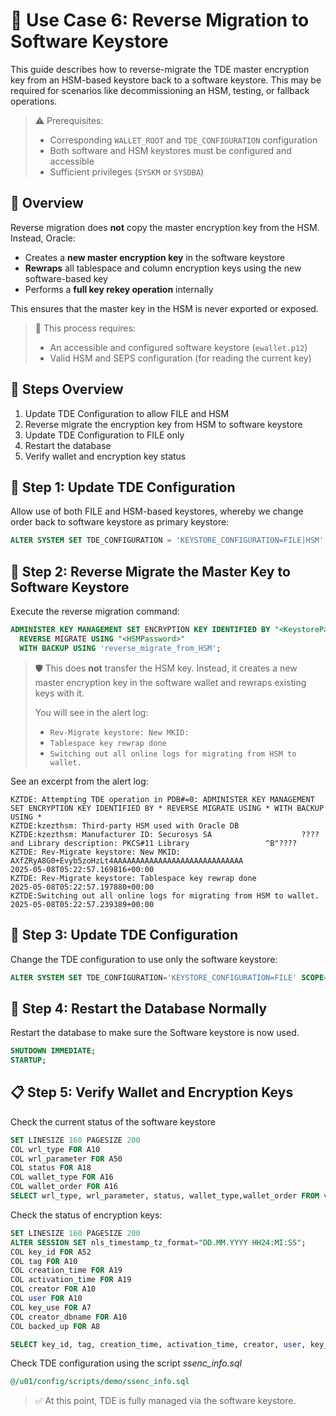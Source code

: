 # 🧪 Use Case 6: Reverse Migration to Software Keystore

This guide describes how to reverse-migrate the TDE master encryption key from an HSM-based keystore back to a software keystore. This may be required for scenarios like decommissioning an HSM, testing, or fallback operations.
> ⚠️ Prerequisites:
>
> - Corresponding `WALLET_ROOT` and `TDE_CONFIGURATION` configuration
> - Both software and HSM keystores must be configured and accessible
> - Sufficient privileges (`SYSKM` or `SYSDBA`)

## 📖 Overview

Reverse migration does **not** copy the master encryption key from the HSM. Instead, Oracle:

* Creates a **new master encryption key** in the software keystore
* **Rewraps** all tablespace and column encryption keys using the new software-based key
* Performs a **full key rekey operation** internally

This ensures that the master key in the HSM is never exported or exposed.

> 📘 This process requires:
>
> * An accessible and configured software keystore (`ewallet.p12`)
> * Valid HSM and SEPS configuration (for reading the current key)

## 🔄 Steps Overview

1. Update TDE Configuration to allow FILE and HSM
2. Reverse migrate the encryption key from HSM to software keystore
3. Update TDE Configuration to FILE only
4. Restart the database
5. Verify wallet and encryption key status

## 🔧 Step 1: Update TDE Configuration

Allow use of both FILE and HSM-based keystores, whereby we change order back to software keystore as primary keystore:

```sql
ALTER SYSTEM SET TDE_CONFIGURATION = 'KEYSTORE_CONFIGURATION=FILE|HSM' SCOPE=BOTH;
```

## 🔁 Step 2: Reverse Migrate the Master Key to Software Keystore

Execute the reverse migration command:

```sql
ADMINISTER KEY MANAGEMENT SET ENCRYPTION KEY IDENTIFIED BY "<KeystorePassword>"
  REVERSE MIGRATE USING "<HSMPassword>"
  WITH BACKUP USING 'reverse_migrate_from_HSM';
```

> 🛡️ This does **not** transfer the HSM key. Instead, it creates a new master encryption key in the software wallet and rewraps existing keys with it.
>
> You will see in the alert log:
>
> * `Rev-Migrate keystore: New MKID:`
> * `Tablespace key rewrap done`
> * `Switching out all online logs for migrating from HSM to wallet.`

See an excerpt from the alert log:

```text
KZTDE: Attempting TDE operation in PDB#=0: ADMINISTER KEY MANAGEMENT SET ENCRYPTION KEY IDENTIFIED BY * REVERSE MIGRATE USING * WITH BACKUP USING *
KZTDE:kzezthsm: Third-party HSM used with Oracle DB
KZTDE:kzezthsm: Manufacturer ID: Securosys SA                    ???? and Library description: PKCS#11 Library                 ^B"????
KZTDE: Rev-Migrate keystore: New MKID: AXfZRyA8G0+Evyb5zoHzLt4AAAAAAAAAAAAAAAAAAAAAAAAAAAAA
2025-05-08T05:22:57.169816+00:00
KZTDE: Rev-Migrate keystore: Tablespace key rewrap done
2025-05-08T05:22:57.197880+00:00
KZTDE:Switching out all online logs for migrating from HSM to wallet.
2025-05-08T05:22:57.239389+00:00
```

## 🔄 Step 3: Update TDE Configuration

Change the TDE configuration to use only the software keystore:

```sql
ALTER SYSTEM SET TDE_CONFIGURATION='KEYSTORE_CONFIGURATION=FILE' SCOPE=SPFILE;
```

## 🔄 Step 4: Restart the Database Normally

Restart the database to make sure the Software keystore is now used.

```sql
SHUTDOWN IMMEDIATE;
STARTUP;
```

## 📋 Step 5: Verify Wallet and Encryption Keys

Check the current status of the software keystore

```sql
SET LINESIZE 160 PAGESIZE 200
COL wrl_type FOR A10
COL wrl_parameter FOR A50
COL status FOR A18
COL wallet_type FOR A16
COL wallet_order FOR A16
SELECT wrl_type, wrl_parameter, status, wallet_type,wallet_order FROM v$encryption_wallet;
```

Check the status of encryption keys:

```sql
SET LINESIZE 160 PAGESIZE 200
ALTER SESSION SET nls_timestamp_tz_format="DD.MM.YYYY HH24:MI:SS";
COL key_id FOR A52
COL tag FOR A10
COL creation_time FOR A19
COL activation_time FOR A19
COL creator FOR A10
COL user FOR A10
COL key_use FOR A7
COL creator_dbname FOR A10
COL backed_up FOR A8

SELECT key_id, tag, creation_time, activation_time, creator, user, key_use, backed_up, creator_dbname FROM v$encryption_keys;
```

Check TDE configuration using the script *ssenc_info.sql*

```sql
@/u01/config/scripts/demo/ssenc_info.sql
```

> ✅ At this point, TDE is fully managed via the software keystore.
